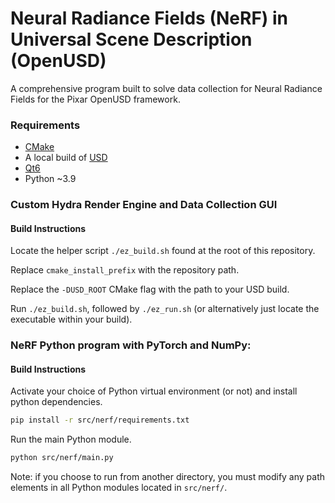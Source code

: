 # Neural Radiance Fields (NeRF) in Universal Scene Description (OpenUSD)

A comprehensive program built to solve data collection for Neural Radiance Fields for the Pixar OpenUSD framework.

### Requirements

- [CMake](https://cmake.org/)
- A local build of [USD](https://github.com/PixarAnimationStudios/OpenUSD.git)
- [Qt6](https://www.qt.io/product/qt6)
- Python ~3.9

### Custom Hydra Render Engine and Data Collection GUI
#### Build Instructions

Locate the helper script `./ez_build.sh` found at the root of this repository.

Replace `cmake_install_prefix` with the repository path.

Replace the `-DUSD_ROOT` CMake flag with the path to your USD build.

Run `./ez_build.sh`, followed by `./ez_run.sh` (or alternatively just locate the executable within your build).

### NeRF Python program with PyTorch and NumPy:
#### Build Instructions

Activate your choice of Python virtual environment (or not) and install python dependencies.

```bash
pip install -r src/nerf/requirements.txt
```

Run the main Python module.

```bash
python src/nerf/main.py
```

Note: if you choose to run from another directory, you must modify any path elements in all Python modules located in `src/nerf/`.

